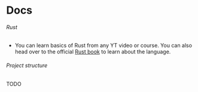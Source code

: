# Docs

###### Rust

- You can learn basics of Rust from any YT video or course. You can also head over to the official [Rust book](https://doc.rust-lang.org/book/) to learn about the language.

###### Project structure
TODO
